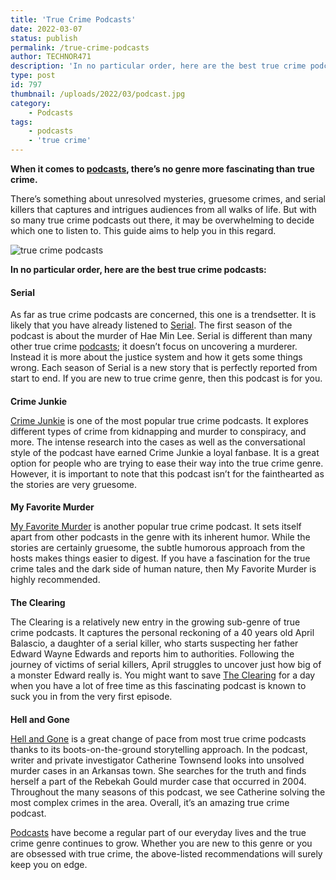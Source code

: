 ```yaml
---
title: 'True Crime Podcasts'
date: 2022-03-07
status: publish
permalink: /true-crime-podcasts
author: TECHNOR471
description: 'In no particular order, here are the best true crime podcasts'
type: post
id: 797
thumbnail: /uploads/2022/03/podcast.jpg
category:
    - Podcasts
tags:
    - podcasts
    - 'true crime'
---
```


**When it comes to [podcasts](https://headlin3s.com/categories/Podcasts), there’s no genre more fascinating than true crime.**

There’s something about unresolved mysteries, gruesome crimes, and serial killers that captures and intrigues audiences from all walks of life. But with so many true crime podcasts out there, it may be overwhelming to decide which one to listen to. This guide aims to help you in this regard.

![true crime podcasts](/uploads/2022/03/podcast.jpg)

**In no particular order, here are the best true crime podcasts:**

#### Serial

As far as true crime podcasts are concerned, this one is a trendsetter. It is likely that you have already listened to [Serial](https://serialpodcast.org/). The first season of the podcast is about the murder of Hae Min Lee. Serial is different than many other true crime [podcasts](https://wlog.app/posts/category/podcasts.html); it doesn’t focus on uncovering a murderer. Instead it is more about the justice system and how it gets some things wrong. Each season of Serial is a new story that is perfectly reported from start to end. If you are new to true crime genre, then this podcast is for you.

####   
**Crime Junkie**

[Crime Junkie](https://crimejunkiepodcast.com/) is one of the most popular true crime podcasts. It explores different types of crime from kidnapping and murder to conspiracy, and more. The intense research into the cases as well as the conversational style of the podcast have earned Crime Junkie a loyal fanbase. It is a great option for people who are trying to ease their way into the true crime genre. However, it is important to note that this podcast isn’t for the fainthearted as the stories are very gruesome.

####   
**My Favorite Murder**

[ My Favorite Murder](https://myfavoritemurder.com/) is another popular true crime podcast. It sets itself apart from other podcasts in the genre with its inherent humor. While the stories are certainly gruesome, the subtle humorous approach from the hosts makes things easier to digest. If you have a fascination for the true crime tales and the dark side of human nature, then My Favorite Murder is highly recommended.

####   
**The Clearing**

The Clearing is a relatively new entry in the growing sub-genre of true crime podcasts. It captures the personal reckoning of a 40 years old April Balascio, a daughter of a serial killer, who starts suspecting her father Edward Wayne Edwards and reports him to authorities. Following the journey of victims of serial killers, April struggles to uncover just how big of a monster Edward really is. You might want to save [The Clearing](https://gimletmedia.com/shows/the-clearing) for a day when you have a lot of free time as this fascinating podcast is known to suck you in from the very first episode.

####   
**Hell and Gone**

[Hell and Gone](https://podcasts.apple.com/us/podcast/hell-and-gone/id1437808691) is a great change of pace from most true crime podcasts thanks to its boots-on-the-ground storytelling approach. In the podcast, writer and private investigator Catherine Townsend looks into unsolved murder cases in an Arkansas town. She searches for the truth and finds herself a part of the Rebekah Gould murder case that occurred in 2004. Throughout the many seasons of this podcast, we see Catherine solving the most complex crimes in the area. Overall, it’s an amazing true crime podcast.

[Podcasts](https://headlin3s.com/cat/podcasts) have become a regular part of our everyday lives and the true crime genre continues to grow. Whether you are new to this genre or you are obsessed with true crime, the above-listed recommendations will surely keep you on edge.